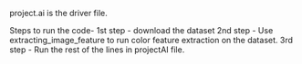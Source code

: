  project.ai is the driver file.

Steps to run the code-
1st step  - download the dataset 
2nd step - Use extracting_image_feature to run color feature extraction on the dataset. 
3rd step - Run the rest of the lines in projectAI file.

